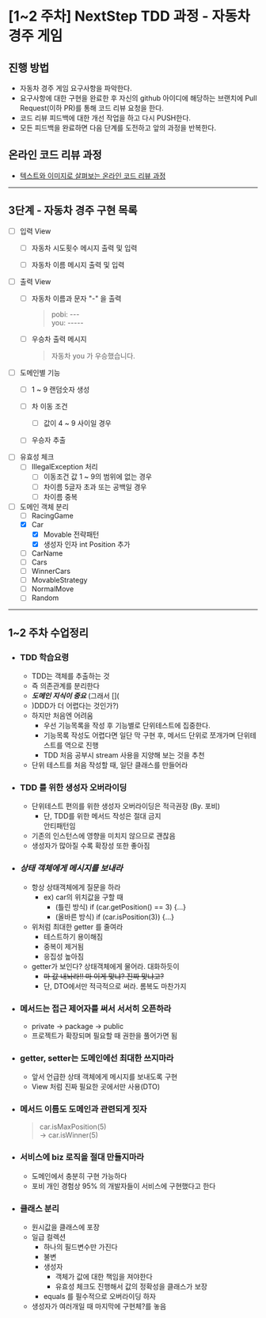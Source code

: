 # [1~2 주차] NextStep TDD 과정 - 자동차 경주 게임

## 진행 방법

* 자동차 경주 게임 요구사항을 파악한다.
* 요구사항에 대한 구현을 완료한 후 자신의 github 아이디에 해당하는 브랜치에 Pull Request(이하 PR)를 통해 코드 리뷰 요청을 한다.
* 코드 리뷰 피드백에 대한 개선 작업을 하고 다시 PUSH한다.
* 모든 피드백을 완료하면 다음 단계를 도전하고 앞의 과정을 반복한다.

## 온라인 코드 리뷰 과정

* [텍스트와 이미지로 살펴보는 온라인 코드 리뷰 과정](https://github.com/next-step/nextstep-docs/tree/master/codereview)

---------------------

## 3단계 - 자동차 경주 구현 목록

* [ ] 입력 View
    * [ ] 자동차 시도횟수 메시지 출력 및 입력
    * [ ] 자동차 이름 메시지 출력 및 입력


* [ ] 출력 View
    * [ ] 자동차 이름과 문자 "-" 을 출력
      > pobi: ---<br>
      you: -----

    * [ ] 우승차 출력 메시지
      > 자동차 you 가 우승했습니다.


* [ ] 도메인별 기능
    * [ ] 1 ~ 9 랜덤숫자 생성
    * [ ] 차 이동 조건
        * [ ] 값이 4 ~ 9 사이일 경우
    * [ ] 우승자 추출


* [ ] 유효성 체크
    * [ ] IllegalException 처리
        * [ ] 이동조건 값 1 ~ 9의 범위에 없는 경우
        * [ ] 차이름 5글자 초과 또는 공백일 경우
        * [ ] 차이름 중복

* [ ] 도메인 객체 분리
    * [ ] RacingGame
    * [X] Car
        * [X] Movable 전략패턴
        * [X] 생성자 인자 int Position 추가
    * [ ] CarName
    * [ ] Cars
    * [ ] WinnerCars
    * [ ] MovableStrategy
    * [ ] NormalMove
    * [ ] Random

----------------

## 1~2 주차 수업정리

* ### TDD 학습요령
    * TDD는 객체를 추출하는 것
    * 즉 의존관계를 분리한다
    * ***도메인 지식이 중요*** (그래서 [](
    * )DDD가 더 어렵다는 것인가?)
    * 하지만 처음엔 어려움
        * 우선 기능목록을 작성 후 기능별로 단위테스트에 집중한다.
        * 기능목록 작성도 어렵다면 일단 막 구현 후, 메서드 단위로 쪼개가며 단위테스트를 역으로 진행
        * TDD 처음 공부시 stream 사용을 지양해 보는 것을 추천
    * 단위 테스트를 처음 작성할 때, 일단 클래스를 만들어라

* ### TDD 를 위한 생성자 오버라이딩
    * 단위테스트 편의를 위한 생성자 오버라이딩은 적극권장 (By. 포비)
        * 단, TDD를 위한 메서드 작성은 절대 금지<br>
          안티패턴임
    * 기존의 인스턴스에 영향을 미치지 않으므로 괜찮음
    * 생성자가 많아질 수록 확장성 또한 좋아짐


* ### ***상태 객체에게 메시지를 보내라***
    * 항상 상태객체에게 질문을 하라
        * ex) car의 위치값을 구할 때
            * (틀린 방식) if (car.getPosition() == 3) {...}
            * (올바른 방식) if (car.isPosition(3)) {...}
    * 위처럼 최대한 getter 를 줄여라
        * 테스트하기 용이해짐
        * 중복이 제거됨
        * 응집성 높아짐
    * getter가 보인다? 상태객체에게 물어라. 대화하듯이
        * ~~마 값 내놔라!! 마 이게 맞냐? 진짜 맞냐고?~~
        * 단, DTO에서만 적극적으로 써라. 롬복도 마찬가지


* ### 메서드는 접근 제어자를 써서 서서히 오픈하라
    * private -> package -> public
    * 프로젝트가 확장되며 필요할 때 권한을 풀어가면 됨


* ### getter, setter는 도메인에선 최대한 쓰지마라
    * 앞서 언급한 상태 객체에게 메시지를 보내도록 구현
    * View 처럼 진짜 필요한 곳에서만 사용(DTO)


* ### 메서드 이름도 도메인과 관련되게 짓자
  > car.isMaxPosition(5)<br>
  > -> car.isWinner(5)

* ### 서비스에 biz 로직을 절대 만들지마라
    * 도메인에서 충분히 구현 가능하다
    * 포비 개인 경험상 95% 의 개발자들이 서비스에 구현했다고 한다


* ### 클래스 분리
    * 원시값을 클래스에 포장
    * 일급 컬렉션
        * 하나의 필드변수만 가진다
        * 불변
        * 생성자
            * 객체가 값에 대한 책임을 져야한다
            * 유효성 체크도 진행해서 값의 정확성을 클래스가 보장
        * equals 를 필수적으로 오버라이딩 하자
    * 생성자가 여러개일 때 마지막에 구현체?를 놓음
